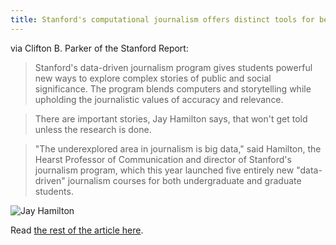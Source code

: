 ```yaml
---
title: Stanford's computational journalism offers distinct tools for better storytelling
---
```


via Clifton B. Parker of the Stanford Report:

> Stanford's data-driven journalism program gives students powerful new ways to explore complex stories of public and social significance. The program blends computers and storytelling while upholding the journalistic values of accuracy and relevance.

> There are important stories, Jay Hamilton says, that won't get told unless the research is done.

> "The underexplored area in journalism is big data," said Hamilton, the Hearst Professor of Communication and director of Stanford's journalism program, which this year launched five entirely new "data-driven" journalism courses for both undergraduate and graduate students.

![Jay Hamilton](http://news.stanford.edu/news/2015/march/images/14939-journalism_news.jpg)




Read [the rest of the article here](http://news.stanford.edu/news/2015/march/hamilton-computational-journalism-031315.html).

